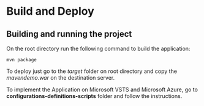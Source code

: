 # Build and Deploy

## Building and running the project
On the root directory run the following command to build the application:

```
mvn package
```

To deploy just go to the *target* folder on root directory and copy the *mavendemo.war* on the destination server.

To implement the Application on Microsoft VSTS and Microsoft Azure, go to **configurations-definitions-scripts** folder and follow the instructions.